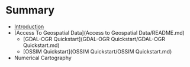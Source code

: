 # Summary

* [Introduction](README.md)
* [Access To Geospatial Data](Access to Geospatial Data/README.md)
   * [GDAL-OGR Quickstart](GDAL-OGR Quickstart/GDAL-OGR Quickstart.md)
   * [OSSIM Quickstart](OSSIM Quickstart/OSSIM Quickstart.md)
* Numerical Cartography

